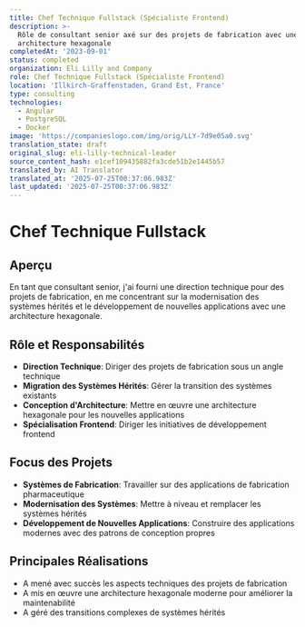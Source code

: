 ```yaml
---
title: Chef Technique Fullstack (Spécialiste Frontend)
description: >-
  Rôle de consultant senior axé sur des projets de fabrication avec une
  architecture hexagonale
completedAt: '2023-09-01'
status: completed
organization: Eli Lilly and Company
role: Chef Technique Fullstack (Spécialiste Frontend)
location: 'Illkirch-Graffenstaden, Grand Est, France'
type: consulting
technologies:
  - Angular
  - PostgreSQL
  - Docker
image: 'https://companieslogo.com/img/orig/LLY-7d9e05a0.svg'
translation_state: draft
original_slug: eli-lilly-technical-leader
source_content_hash: e1cef109435882fa3cde51b2e1445b57
translated_by: AI Translator
translated_at: '2025-07-25T00:37:06.983Z'
last_updated: '2025-07-25T00:37:06.983Z'
---
```


# Chef Technique Fullstack

## Aperçu

En tant que consultant senior, j'ai fourni une direction technique pour des projets de fabrication, en me concentrant sur la modernisation des systèmes hérités et le développement de nouvelles applications avec une architecture hexagonale.

## Rôle et Responsabilités

- **Direction Technique**: Diriger des projets de fabrication sous un angle technique
- **Migration des Systèmes Hérités**: Gérer la transition des systèmes existants
- **Conception d'Architecture**: Mettre en œuvre une architecture hexagonale pour les nouvelles applications
- **Spécialisation Frontend**: Diriger les initiatives de développement frontend

## Focus des Projets

- **Systèmes de Fabrication**: Travailler sur des applications de fabrication pharmaceutique
- **Modernisation des Systèmes**: Mettre à niveau et remplacer les systèmes hérités
- **Développement de Nouvelles Applications**: Construire des applications modernes avec des patrons de conception propres

## Principales Réalisations

- A mené avec succès les aspects techniques des projets de fabrication
- A mis en œuvre une architecture hexagonale moderne pour améliorer la maintenabilité
- A géré des transitions complexes de systèmes hérités
